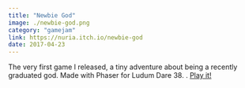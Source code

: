 ```yaml
---
title: "Newbie God"
image: ./newbie-god.png
category: "gamejam"
link: https://nuria.itch.io/newbie-god
date: 2017-04-23
---
```


The very first game I released, a tiny adventure about being a recently graduated god. Made with Phaser for Ludum Dare 38. .
[Play it!](https://nuria.itch.io/newbie-god)